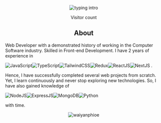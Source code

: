 <p align="center">
<img src="https://readme-typing-svg.herokuapp.com?color=08CE90&center=true&vCenter=true&lines=Hello+everyone!!!;My+name+is+Wai+Yan+Phioe.;I'm+a+full-stack+developer." alt="typing intro">
</p>

<p align="center"> 
  Visitor count<br>
  <img src="https://profile-counter.glitch.me/waiyanphioe/count.svg" alt="" />
</p>

<p align="center">
<h2 align="center">About</h2>

Web Developer with a demonstrated history of working in the Computer Software industry. Skilled in Front-end Development. I have 2 years of experience in

<img src="https://img.shields.io/badge/JavaScript-F7DF1E.svg?style=for-the-badge&logo=JavaScript&logoColor=black" alt="JavaScript"><img src="https://img.shields.io/badge/TypeScript-3178C6.svg?style=for-the-badge&logo=TypeScript&logoColor=white" alt="TypeScript"><img src="https://img.shields.io/badge/Tailwind%20CSS-06B6D4.svg?style=for-the-badge&logo=Tailwind-CSS&logoColor=white" alt="TailwindCSS"><img src="https://img.shields.io/badge/Redux-764ABC.svg?style=for-the-badge&logo=Redux&logoColor=white" alt="Redux"><img src="https://img.shields.io/badge/React-61DAFB.svg?style=for-the-badge&logo=React&logoColor=black" alt="ReactJS"><img src="https://img.shields.io/badge/Next.js-000000.svg?style=for-the-badge&logo=nextdotjs&logoColor=white" alt="NextJS"> .
 
Hence, I have successfully completed several web projects from scratch.
Yet, I learn continuously and never stop exploring new technologies. So, I have also gained knowledge of 

<img src="https://img.shields.io/badge/Node.js-339933.svg?style=for-the-badge&logo=nodedotjs&logoColor=white" alt="NodeJS"><img src="https://img.shields.io/badge/Express-000000.svg?style=for-the-badge&logo=Express&logoColor=white" alt="ExpressJS"><img src="https://img.shields.io/badge/MongoDB-47A248.svg?style=for-the-badge&logo=MongoDB&logoColor=white" alt="MongoDB"><img src="https://img.shields.io/badge/Python-4B8BBE.svg?style=for-the-badge&logo=Python&logoColor=white" alt="Python"> 

with time.

</p>


<p align="center">
<img align="center" src="https://github-readme-streak-stats.herokuapp.com/?user=waiyanphioe&" alt="waiyanphioe" />
</p>
